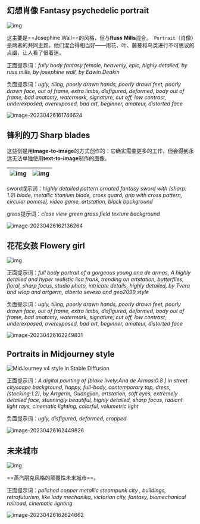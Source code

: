 ## 幻想肖像 Fantasy psychedelic portrait

![img](优秀提示词范例.assets/image-18.png)

这主要是==Josephine Wall==的风格，但与**Russ Mills**混合。` Portrait`（肖像）是两者的共同主题，他们混合得相当好——用花、叶、藤蔓和鸟类进行不可思议的点缀，让人看了很着迷。

正面提示词：*fully body fantasy female, heavenly, epic, highly detailed, by russ mills, by josephine wall, by Edwin Deakin*

负面提示词：*ugly, tiling, poorly drawn hands, poorly drawn feet, poorly drawn face, out of frame, extra limbs, disfigured, deformed, body out of frame, bad anatomy, watermark, signature, cut off, low contrast, underexposed, overexposed, bad art, beginner, amateur, distorted face*

![image-20230426161746624](优秀提示词范例.assets/image-20230426161746624.png)



## 锋利的刀 Sharp blades

这些剑是用**image-to-image**的方式创作的：它确实需要更多的工作，但会得到永远无法单独使用**text-to-image**制作的图像。

| ![img](优秀提示词范例.assets/00020.png) | ![img](优秀提示词范例.assets/00023.png) |
| --------------------------------------- | --------------------------------------- |

sword提示词：*highly detailed pattern ornated fantasy sword with (sharp: 1.2) blade, metallic titanium blade, cross guard, grip with cross pattern, circular pommel, video game, artstation, black background*

grass提示词：*close view green grass field texture background*

![image-20230426162136264](优秀提示词范例.assets/image-20230426162136264.png)



## 花花女孩 Flowery girl

![img](优秀提示词范例.assets/cover-1.png)

正面提示词：*full body portrait of a gorgeous young ana de armas, A highly detailed and hyper realistic lisa frank, trending on artstation, butterflies, floral, sharp focus, studio photo, intricate details, highly detailed, by Tvera and wlop and artgerm, alberto seveso and geo2099 style*

负面提示词：*ugly, tiling, poorly drawn hands, poorly drawn feet, poorly drawn face, out of frame, extra limbs, disfigured, deformed, body out of frame, bad anatomy, watermark, signature, cut off, low contrast, underexposed, overexposed, bad art, beginner, amateur, distorted face*

![image-20230426162249831](优秀提示词范例.assets/image-20230426162249831-1682497371876-9.png)





## Portraits in Midjourney style

![MidJourney v4 style in Stable Diffusion](优秀提示词范例.assets/cover.png)

正面提示词：*A digital painting of [blake lively:Ana de Armas:0.8 ] in street cityscape background, happy, full-body, contemporary top, dress, (stocking:1.2), by Artgerm, Guangjian, artstation, soft eyes, extremely detailed face, stunningly beautiful, highly detailed, sharp focus, radiant light rays, cinematic lighting, colorful, volumetric light*

负面提示词：*ugly, disfigured, deformed, cropped*

![image-20230426162449826](优秀提示词范例.assets/image-20230426162449826-1682497491494-13.png)





## 未来城市

![img](优秀提示词范例.assets/00033_3-1-1-e1673963407714.png)

==蒸汽朋克风格的颠覆性未来城市==。

正面提示词：*polished copper metallic steampunk city , buildings, retrofuturism, like lady mechanika, victorian city, fantasy, biomechanical railroad, cinematic lighting*

![image-20230426162624662](优秀提示词范例.assets/image-20230426162624662.png)





